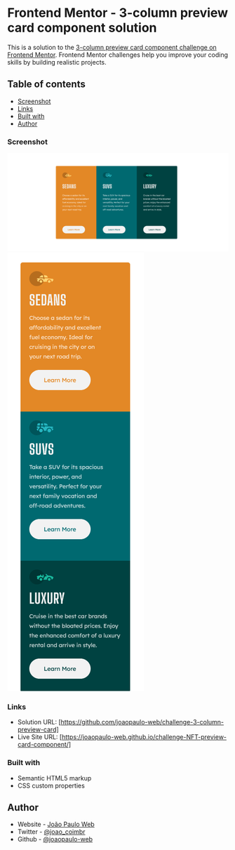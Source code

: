# Frontend Mentor - 3-column preview card component solution

This is a solution to the [3-column preview card component challenge on Frontend Mentor](https://www.frontendmentor.io/challenges/3column-preview-card-component-pH92eAR2-). Frontend Mentor challenges help you improve your coding skills by building realistic projects. 

## Table of contents

  - [Screenshot](#screenshot)
  - [Links](#links)
  - [Built with](#built-with)
  - [Author](#author)

### Screenshot

![Desktop Version](images/Screenshot%20Desktop%202023-01-17%20at%2011-09-54%203-column-preview-card.png)
![Mobile Version](images/Screenshot%20Mobile%202023-01-17%20at%2011-10-03%203-column-preview-card.png)


### Links

- Solution URL: [https://github.com/joaopaulo-web/challenge-3-column-preview-card]
- Live Site URL: [https://joaopaulo-web.github.io/challenge-NFT-preview-card-component/]

### Built with

- Semantic HTML5 markup
- CSS custom properties

## Author

- Website - [João Paulo Web](https://joaopaulo-web.github.io/)
- Twitter - [@joao_coimbr](https://twitter.com/joao_coimbr)
- Github - [@joaopaulo-web](https://github.com/joaopaulo-web)
